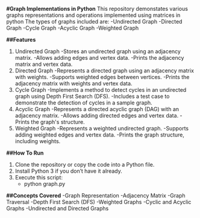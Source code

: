 **#Graph Implementations in Python**
This repository demonstates various graphs representations and operations implemented using matrices in python
The types of graphs included are:
-Undirected Graph
-Directed Graph
-Cycle Graph
-Acyclic Graph
-Weighted Graph

**##Features**
1. Undirected Graph
-Stores an undirected graph using an adjacency matrix.
-Allows adding edges and vertex data.
-Prints the adjacency matrix and vertex data.
2. Directed Graph
-Represents a directed graph using an adjacency matrix with weights.
-Supports weighted edges between vertices.
-Prints the adjacency matrix with weights and vertex data.
3. Cycle Graph
-Implements a method to detect cycles in an undirected graph using Depth First Search (DFS).
-Includes a test case to demonstrate the detection of cycles in a sample graph.
4. Acyclic Graph
-Represents a directed acyclic graph (DAG) with an adjacency matrix.
-Allows adding directed edges and vertex data.
-Prints the graph's structure.
5. Weighted Graph
-Represents a weighted undirected graph.
-Supports adding weighted edges and vertex data.
-Prints the graph structure, including weights.

**##How To Run**
1. Clone the repository or copy the code into a Python file.
2. Install Python 3 if you don’t have it already.
3. Execute this script:
   - python graph.py

**##Concepts Covered**
-Graph Representation
-Adjacency Matrix
-Graph Traversal
-Depth First Search (DFS)
-Weighted Graphs
-Cyclic and Acyclic Graphs
-Undirected and Directed Graphs
